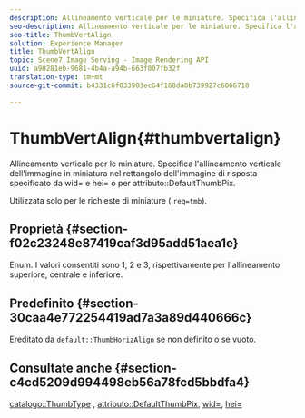 ```yaml
---
description: Allineamento verticale per le miniature. Specifica l'allineamento verticale dell'immagine in miniatura nel rettangolo dell'immagine di risposta specificato da wid= e hei= o dall'attributo DefaultThumbPix.
seo-description: Allineamento verticale per le miniature. Specifica l'allineamento verticale dell'immagine in miniatura nel rettangolo dell'immagine di risposta specificato da wid= e hei= o dall'attributo DefaultThumbPix.
seo-title: ThumbVertAlign
solution: Experience Manager
title: ThumbVertAlign
topic: Scene7 Image Serving - Image Rendering API
uuid: a90281eb-9681-4b4a-a94b-663f007fb32f
translation-type: tm+mt
source-git-commit: b4331c6f033903ec64f168da0b739927c6066710

---
```



# ThumbVertAlign{#thumbvertalign}

Allineamento verticale per le miniature. Specifica l&#39;allineamento verticale dell&#39;immagine in miniatura nel rettangolo dell&#39;immagine di risposta specificato da wid= e hei= o per attributo::DefaultThumbPix.

Utilizzata solo per le richieste di miniature ( `req=tmb`).

## Proprietà {#section-f02c23248e87419caf3d95add51aea1e}

Enum. I valori consentiti sono 1, 2 e 3, rispettivamente per l&#39;allineamento superiore, centrale e inferiore.

## Predefinito {#section-30caa4e772254419ad7a3a89d440666c}

Ereditato da `default::ThumbHorizAlign` se non definito o se vuoto.

## Consultate anche {#section-c4cd5209d994498eb56a78fcd5bbdfa4}

[catalogo::ThumbType](/help/aem-is-ir-api/is-api/image-catalog/image-serving-api-ref/c-image-catalog-reference/c-image-svg-data-reference/c-image-data-reference/r-thumbtype-cat.md) , [attributo::DefaultThumbPix](../../../../../is-api/image-catalog/image-serving-api-ref/c-image-catalog-reference/c-attributes-reference/r-defaultthumbpix.md#reference-cf52bb74bed2466e8bc8adb0cacd6141), [wid=](../../../../../is-api/http-ref/image-serving-api-ref/c-http-protocol-reference/c-command-reference/r-is-http-wid.md#reference-bfeadcb67bf4485f851eb21345527e47), [hei=](../../../../../is-api/http-ref/image-serving-api-ref/c-http-protocol-reference/c-command-reference/r-is-http-hei.md#reference-6d6f556ccc0e4b98a815e8a5c1944a96)
